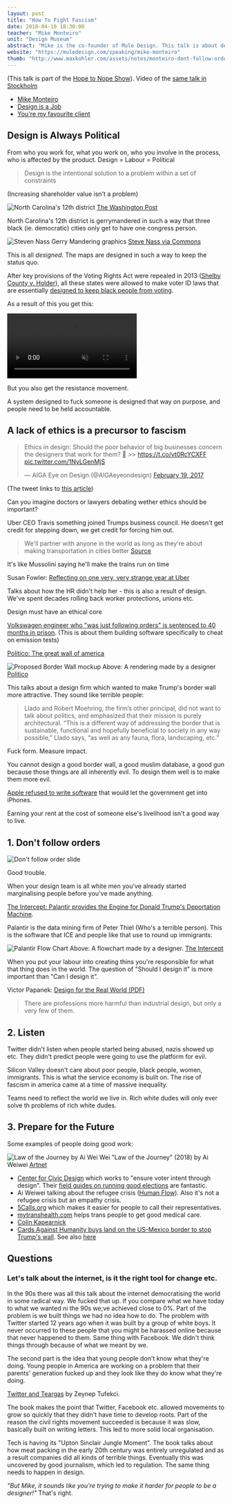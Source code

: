 ```yaml
---
layout: post
title: "How To Fight Fascism"
date: 2018-04-10 18:30:00
teacher: "Mike Monteiro"
unit: "Design Museum"
abstract: "Mike is the co-founder of Mule Design. This talk is about designers' responsibility for the things they put in the world."
website: "https://muledesign.com/speaking/mike-monteiro"
thumb: "http://www.maxkohler.com/assets/notes/monteiro-dont-follow-orders.jpg"
---
```


(This talk is part of the [Hope to Nope Show](https://designmuseum.org/exhibitions/hope-to-nope-graphics-and-politics-2008-18)). Video of the [same talk in Stockholm](https://www.youtube.com/watch?v=vW2moFk074Q&feature=youtu.be)

- [Mike Monteiro](https://muledesign.com/speaking/mike-monteiro)
- [Design is a Job](https://abookapart.com/products/design-is-a-job)
- [You're my favourite client](https://abookapart.com/products/youre-my-favorite-client)

## Design is Always Political

From who you work for, what you work on, who you involve in the process, who is affected by the product. Design = Labour = Political

> Design is the intentional solution to a problem within a set of constraints

(Increasing shareholder value isn't a problem)

![North Carolina's 12th district](/assets/notes/nort-carolina-12.webp)
[The Washington Post](https://www.washingtonpost.com/news/wonk/wp/2014/05/15/americas-most-gerrymandered-congressional-districts/?utm_term=.b47e28e2479b)

North Carolina's 12th district is gerrymandered in such a way that three black (ie. democratic) cities only get to have one congress person.

![Steven Nass Gerry Mandering graphics](/assets/notes/How_to_Steal_an_Election_-_Gerrymandering.svg)
[Steve Nass via Commons](https://commons.wikimedia.org/wiki/File%3AHow_to_Steal_an_Election_-_Gerrymandering.svg)

This is all _designed_. The maps are designed in such a way to keep the status quo.

After key provisions of the Voting Rights Act were repealed in 2013 ([Shelby County v. Holder](https://en.wikipedia.org/wiki/Shelby_County_v._Holder)), all these states were allowed to make voter ID laws that are essentially [designed to keep black people from voting](https://www.motherjones.com/politics/2014/04/republican-voting-rights-supreme-court-id/).

As a result of this you get this:

<video playsinline autoplay muted loop src='/assets/notes/Trump Disability GIF-original.mp4'></video>

But you also get the resistance movement.

A system designed to fuck someone is designed that way on purpose, and people need to be held accountable.

## A lack of ethics is a precursor to fascism

<blockquote class="twitter-tweet" data-lang="en"><p lang="en" dir="ltr">Ethics in design: Should the poor behavior of big businesses concern the designers that work for them? 🤔 &gt;&gt; <a href="https://t.co/vt0RcYCXFF">https://t.co/vt0RcYCXFF</a> <a href="https://t.co/1NyLGenMjS">pic.twitter.com/1NyLGenMjS</a></p>&mdash; AIGA Eye on Design (@AIGAeyeondesign) <a href="https://twitter.com/AIGAeyeondesign/status/833230649645551616?ref_src=twsrc%5Etfw">February 19, 2017</a></blockquote>
<script async src="https://platform.twitter.com/widgets.js" charset="utf-8"></script>

(The tweet links to [this article](https://eyeondesign.aiga.org/designers-should-take-responsibility-for-the-ethics-of-their-clients/))

Can you imagine doctors or lawyers debating wether ethics should be important?

Uber CEO Travis something joined Trumps business council. He doesn't get credit for stepping down, we get credit for forcing him out.

> We'll partner with anyone in the world as long as they're about making transportation in cities better
> [Source](http://money.cnn.com/2017/01/25/technology/uber-ceo-trump/index.html)

It's like Mussolini saying he'll make the trains run on time

Susan Fowler: [Reflecting on one very, very strange year at Uber](https://www.susanjfowler.com/blog/2017/2/19/reflecting-on-one-very-strange-year-at-uber)

Talks about how the HR didn't help her - this is also a result of design. We've spent decades rolling back worker protections, unions etc.

Design must have an ethical core

[Volkswagen engineer who "was just following orders" is sentenced to 40 months in prison](https://www.nytimes.com/2017/08/25/business/volkswagen-engineer-prison-diesel-cheating.html?). (This is about them building software specifically to cheat on emission tests)

[Politico: The great wall of america](https://www.politico.com/magazine/story/2017/03/beautiful-border-wall-214882)

![Proposed Border Wall mockup](/assets/notes/border-wall.jpg)
Above: A rendering made by a designer [Politico](https://www.politico.com/magazine/story/2017/03/beautiful-border-wall-214882)

This talks about a design firm which wanted to make Trump's border wall more attractive. They sound like terrible people:

> Llado and Robert Moehring, the firm’s other principal, did not want to talk about politics, and emphasized that their mission is purely architectural. “This is a different way of addressing the border that is sustainable, functional and hopefully beneficial to society in any way possible,” Llado says, “as well as any fauna, flora, landscaping, etc.”

Fuck form. Measure impact.

You cannot design a good border wall, a good muslim database, a good gun because those things are all inherently evil. To design them well is to make them more evil.

[Apple refused to write software](https://www.theguardian.com/technology/2016/feb/22/tim-cook-apple-refusal-unlock-iphone-fbi-civil-liberties) that would let the government get into iPhones.

Earning your rent at the cost of someone else's livelihood isn't a good way to live.

## 1. Don't follow orders

![Don't follow order slide](/assets/notes/monteiro-dont-follow-orders.jpg)

Good trouble.

When your design team is all white men you've already started marginalising people before you've made anything.

[The Intercept: Palantir provides the Engine for Donald Trump's Deportation Machine](https://theintercept.com/2017/03/02/palantir-provides-the-engine-for-donald-trumps-deportation-machine/).

Palantir is the data mining firm of Peter Thiel (Who's a terrible person). This is the software that ICE and people like that use to round up immigrants:

![Palantir Flow Chart](/assets/notes/palantir.jpg)
Above: A flowchart made by a designer. [The Intercept](https://theintercept.com/2017/03/02/palantir-provides-the-engine-for-donald-trumps-deportation-machine/)

When you put your labour into creating thins you're responsible for what that thing does in the world. The question of "Should I design it" is more important than "Can I design it".

Victor Papanek: [Design for the Real World (PDF)](http://xarene.com/DMA/Summer12/Papanek.pdf)

> There are professions more harmful than industrial design, but only a very few of them.

## 2. Listen

Twitter didn't listen when people started being abused, nazis showed up etc. They didn't predict people were going to use the platform for evil.

Silicon Valley doesn't care about poor people, black people, women, immigrants. This is what the service economy is built on. The rise of fascism in america came at a time of massive inequality.

Teams need to reflect the world we live in. Rich white dudes will only ever solve th problems of rich white dudes.

## 3. Prepare for the Future

Some examples of people doing good work:

![Law of the Journey by Ai Wei Wei](/assets/notes/law-of-the-journey.jpg)
"Law of the Journey" (2018) by Ai Weiwei [Artnet](https://news.artnet.com/exhibitions/ai-weiwei-investigates-migration-at-czech-museum-amid-refugee-related-eu-funding-dispute-889628)

- [Center for Civic Design](https://civicdesign.org/) which works to "ensure voter intent through design". Their [field guides on running good elections](https://civicdesign.org/fieldguides/) are fantastic.
- Ai Weiwei talking about the refugee crisis ([Human Flow](https://www.theguardian.com/film/2017/dec/07/human-flow-review-ai-weiwei-migration-documentary)). Also it's not a refugee crisis but an empathy crisis.
- [5Calls.org](https://5calls.org/) which makes it easier for people to call their representatives.
- [mytranshealth.com](http://mytranshealth.com/) helps trans people to get good medical care.
- [Colin Kapearnick](https://www.nytimes.com/2017/09/07/sports/colin-kaepernick-nfl-protests.html)
- [Cards Against Humanity buys land on the US-Mexico border to stop Trump's wall](http://time.com/5048257/cards-against-humanity-trump-border-wall/). See also [here](https://cardsagainsthumanitystopsthewall.com/)

## Questions

### Let's talk about the internet, is it the right tool for change etc.

In the 90s there was all this talk about the internet democratising the world in some radical way. We fucked that up. If you compare what we have today to what we wanted ni the 90s we;ve achieved close to 0%. Part of the problem is we built things we had no idea how to do. The problem with Twitter started 12 years ago when it was built by a group of white boys. It never occurred to these people that you might be harassed online because that never happened to them. Same thing with Facebook. We didn't think things through because of what we meant by we.

The second part is the idea that young people don't know what they're doing. Young people in America are working on a problem that their parents' generation fucked up and they look like they do know what they're doing.

[Twitter and Teargas](https://yalebooks.yale.edu/book/9780300215120/twitter-and-tear-gas) by Zeynep Tufekci.

The book makes the point that Twitter, Facebook etc. allowed movements to grow so quickly that they didn't have time to develop roots. Part of the reason the civil rights movement succeeded is because it was slow, basically built on writing letters. This led to more solid local organisation.

Tech is having its "Upton Sinclair Jungle Moment". The book talks about how meat packing in the early 20th century was entirely unregulated and as a result companies did all kinds of terrible things. Eventually this was uncovered by good journalism, which led to regulation. The same thing needs to happen in design.

_"But Mike, it sounds like you're trying to make it harder for people to be a designer!"_ That's right.
